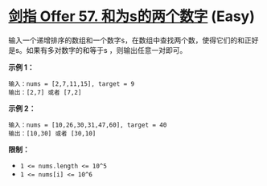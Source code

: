 # [剑指 Offer 57. 和为s的两个数字][link] (Easy)

[link]: https://leetcode.cn/problems/he-wei-sde-liang-ge-shu-zi-lcof/

输入一个递增排序的数组和一个数字s，在数组中查找两个数，使得它们的和正好是s。如果有多对数字的和等于s
，则输出任意一对即可。

**示例 1：**

```
输入：nums = [2,7,11,15], target = 9
输出：[2,7] 或者 [7,2]

```

**示例 2：**

```
输入：nums = [10,26,30,31,47,60], target = 40
输出：[10,30] 或者 [30,10]

```

**限制：**

- `1 <= nums.length <= 10^5`
- `1 <= nums[i] <= 10^6`
